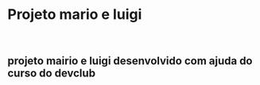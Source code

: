 <h1>Projeto mario e luigi</h1>
<br>
<h2>projeto mairio e luigi desenvolvido com ajuda do curso do devclub</h2>
<br>
<br>

